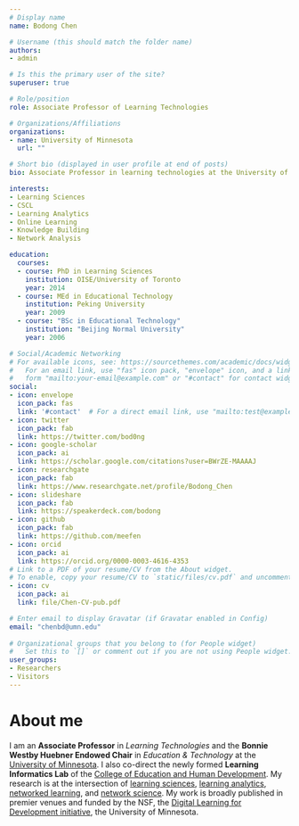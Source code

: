 ```yaml
---
# Display name
name: Bodong Chen

# Username (this should match the folder name)
authors:
- admin

# Is this the primary user of the site?
superuser: true

# Role/position
role: Associate Professor of Learning Technologies

# Organizations/Affiliations
organizations:
- name: University of Minnesota
  url: ""

# Short bio (displayed in user profile at end of posts)
bio: Associate Professor in learning technologies at the University of Minnesota.

interests:
- Learning Sciences
- CSCL
- Learning Analytics
- Online Learning
- Knowledge Building
- Network Analysis

education:
  courses:
  - course: PhD in Learning Sciences
    institution: OISE/University of Toronto
    year: 2014
  - course: MEd in Educational Technology
    institution: Peking University
    year: 2009
  - course: "BSc in Educational Technology"
    institution: "Beijing Normal University"
    year: 2006

# Social/Academic Networking
# For available icons, see: https://sourcethemes.com/academic/docs/widgets/#icons
#   For an email link, use "fas" icon pack, "envelope" icon, and a link in the
#   form "mailto:your-email@example.com" or "#contact" for contact widget.
social:
- icon: envelope
  icon_pack: fas
  link: '#contact'  # For a direct email link, use "mailto:test@example.org".
- icon: twitter
  icon_pack: fab
  link: https://twitter.com/bod0ng
- icon: google-scholar
  icon_pack: ai
  link: https://scholar.google.com/citations?user=BWrZE-MAAAAJ
- icon: researchgate
  icon_pack: fab
  link: https://www.researchgate.net/profile/Bodong_Chen
- icon: slideshare
  icon_pack: fab
  link: https://speakerdeck.com/bodong
- icon: github
  icon_pack: fab
  link: https://github.com/meefen
- icon: orcid
  icon_pack: ai
  link: https://orcid.org/0000-0003-4616-4353
# Link to a PDF of your resume/CV from the About widget.
# To enable, copy your resume/CV to `static/files/cv.pdf` and uncomment the lines below.  
- icon: cv
  icon_pack: ai
  link: file/Chen-CV-pub.pdf

# Enter email to display Gravatar (if Gravatar enabled in Config)
email: "chenbd@umn.edu"
  
# Organizational groups that you belong to (for People widget)
#   Set this to `[]` or comment out if you are not using People widget.  
user_groups:
- Researchers
- Visitors
---
```


# About me

I am an **Associate Professor** in *Learning Technologies* and the **Bonnie Westby Huebner Endowed Chair** in *Education & Technology* at the [University of Minnesota](https://twin-cities.umn.edu/). I also co-direct the newly formed **Learning Informatics Lab** of the [College of Education and Human Development](http://www.cehd.umn.edu/). My research is at the intersection of [learning sciences](https://www.isls.org/), [learning analytics](https://en.wikipedia.org/wiki/Learning_analytics), [networked learning](https://en.wikipedia.org/wiki/Networked_learning), and [network science](https://en.wikipedia.org/wiki/Network_science). My work is broadly published in premier venues and funded by the NSF, the [Digital Learning for Development initiative](http://dl4d.org/), the University of Minnesota.

<!-- [knowledge building](https://en.wikipedia.org/wiki/Knowledge_building),  -->

<!-- <hr>

陈伯栋，明尼苏达大学教育与人类发展学院副教授、许布纳讲席教授。主要研究方向包括：学习科学、学习分析学、网络学习、网络分析。

研究项目参见[研究组网站](https://colig.github.io/research/)。 -->
